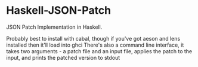 Haskell-JSON-Patch
==================

JSON Patch Implementation in Haskell.

Probably best to install with cabal, though if you've got aeson and lens installed then it'll load into ghci
There's also a command line interface, it takes two arguments - a patch file and an input file, applies the patch to the input, and prints the patched version to stdout
